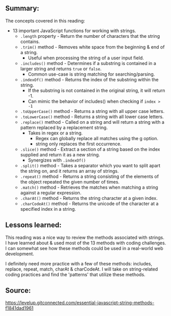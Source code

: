 ## Summary:
The concepts covered in this reading:

* 13 important JavaScript functions for working with strings.
    * `.length` property - Return the number of characters that the string contains.
    * `.trim()` method - Removes white space from the beginning & end of a string. 
        * Useful when processing the string of a user input field.
    * `.includes()` method - Determines if a substring is contained in a larger string and returns `true` or `false`. 
        * Common use-case is string matching for searching/parsing.
    * `.indexOf()` method - Returns the index of the substring within the string. 
        * If the substring is not contained in the original string, it will return -1.
        * Can mimic the behavior of includes() when checking if `index > -1`
    * `.toUpperCase()` method - Returns a string with all upper case letters.
    * `.toLowerCase()` method - Returns a string with all lower case letters.
    * `.replace()` method - Called on a string and will return a string with a pattern replaced by a replacement string. 
        * Takes in regex or a string.
            * Regex can globally replace all matches using the g option.
            * string only replaces the first occurrence.
    * `.slice()` method - Extract a section of a string based on the index supplied and return it as a new string. 
        * Synergizes with `.indexOf()`
    * `.split()` method - Takes a separator which you want to split apart the string on, and it returns an array of strings. 
    * `.repeat()` method - Returns a string consisting of the elements of the object repeated the given number of times.
    * `.match()` method - Retrieves the matches when matching a string against a regular expression.
    * `.charAt()` method - Returns the string character at a given index.
    * `.charCodeAt()` method - Returns the unicode of the character at a specified index in a string.

## Lessons learned:
This reading was a nice way to review the methods associated with strings. 
I have learned about & used most of the 13 methods with coding challenges. 
I can somewhat see how these methods could be used in a real-world web development.

I definitely need more practice with a few of these methods: includes, replace, repeat, match, charAt & charCodeAt.
I will take on string-related coding practices and find the 'patterns' that utilize these methods.

## Source:
https://levelup.gitconnected.com/essential-javascript-string-methods-f1841dad1961